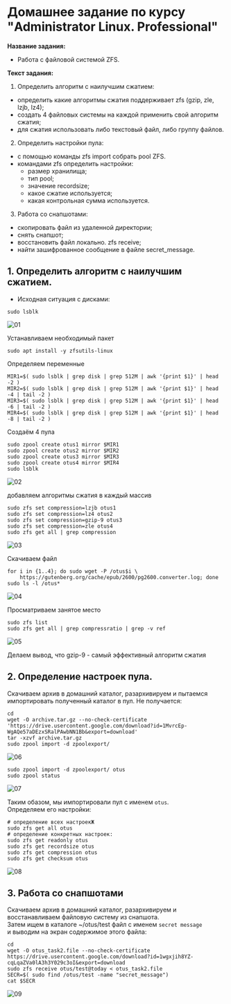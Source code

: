 # Домашнее задание по курсу "Administrator Linux. Professional"

**Название задания:** 

  - Работа с файловой системой ZFS. 

**Текст задания:** 

  1. Определить алгоритм с наилучшим сжатием:
  - определить какие алгоритмы сжатия поддерживает zfs (gzip, zle, lzjb, lz4);
  - создать 4 файловых системы на каждой применить свой алгоритм сжатия;
  - для сжатия использовать либо текстовый файл, либо группу файлов.
  2. Определить настройки пула:
  - с помощью команды zfs import собрать pool ZFS.
  - командами zfs определить настройки:
    * размер хранилища;
    * тип pool;
    * значение recordsize;
    * какое сжатие используется;
    * какая контрольная сумма используется.
  3. Работа со снапшотами:
  - скопировать файл из удаленной директории;
  - снять снапшот;
  - восстановить файл локально. zfs receive;
  - найти зашифрованное сообщение в файле secret_message.

## 1. Определить алгоритм с наилучшим сжатием.
   
 - Исходная ситуация с дисками: 
 
```
sudo lsblk
```
![01](./screenshots/01.png)

Устанавливаем необходимый пакет

```
sudo apt install -y zfsutils-linux
``` 

Определяем переменные

```
MIR1=$( sudo lsblk | grep disk | grep 512M | awk '{print $1}' | head -2 )
MIR2=$( sudo lsblk | grep disk | grep 512M | awk '{print $1}' | head -4 | tail -2 )
MIR3=$( sudo lsblk | grep disk | grep 512M | awk '{print $1}' | head -6 | tail -2 )
MIR4=$( sudo lsblk | grep disk | grep 512M | awk '{print $1}' | head -8 | tail -2 )
```

Создаём 4 пула

```
sudo zpool create otus1 mirror $MIR1
sudo zpool create otus2 mirror $MIR2
sudo zpool create otus3 mirror $MIR3
sudo zpool create otus4 mirror $MIR4
sudo lsblk
```

![02](./screenshots/02.png)

добавляем алгоритмы сжатия в каждый массив

```
sudo zfs set compression=lzjb otus1
sudo zfs set compression=lz4 otus2
sudo zfs set compression=gzip-9 otus3
sudo zfs set compression=zle otus4
sudo zfs get all | grep compression
```

![03](./screenshots/03.png)

Скачиваем файл

```
for i in {1..4}; do sudo wget -P /otus$i \
    https://gutenberg.org/cache/epub/2600/pg2600.converter.log; done
sudo ls -l /otus*
```

![04](./screenshots/04.png)

Просматриваем занятое место

```
sudo zfs list
sudo zfs get all | grep compressratio | grep -v ref
```

![05](./screenshots/05.png)

Делаем вывод, что gzip-9 - самый эффективный алгоритм сжатия

## 2. Определение настроек пула.

Скачиваем архив в домашний каталог, разархивируем и пытаемся \
импортировать полученный каталог в пул. Не получается:

```
cd
wget -O archive.tar.gz --no-check-certificate 'https://drive.usercontent.google.com/download?id=1MvrcEp-WgAQe57aDEzxSRalPAwbNN1Bb&export=download'
tar -xzvf archive.tar.gz
sudo zpool import -d zpoolexport/
```

![06](./screenshots/06.png)

```
sudo zpool import -d zpoolexport/ otus
sudo zpool status
```

![07](./screenshots/07.png)

Таким обазом, мы импортировали пул с именем ```otus```. \
Определяем его настройки:

```
# определение всех настроекЖ
sudo zfs get all otus
# определение конкретных настроек:
sudo zfs get readonly otus
sudo zfs get recordsize otus
sudo zfs get compression otus
sudo zfs get checksum otus
```

![08](./screenshots/08.png)

## 3. Работа со снапшотами 

Скачиваем архив в домашний каталог, разархивируем и  \
восстанавливаем файловую систему из снапшота. \
Затем ищем в каталоге ~/otus/test файл с именем ```secret message``` \
и выводим на экран содержимое этого файла:

```
cd
wget -O otus_task2.file --no-check-certificate https://drive.usercontent.google.com/download?id=1wgxjih8YZ-cqLqaZVa0lA3h3Y029c3oI&export=download
sudo zfs receive otus/test@today < otus_task2.file
SECR=$( sudo find /otus/test -name "secret_message")
cat $SECR 
```

![09](./screenshots/09.png)
